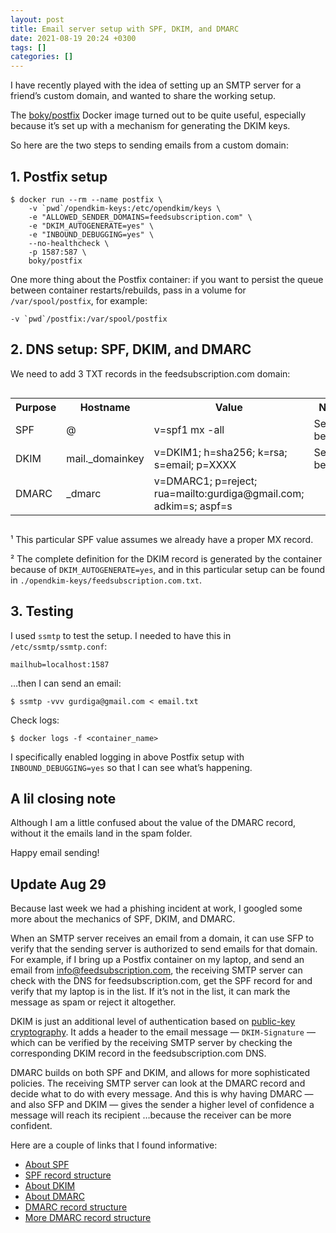 ```yaml
---
layout: post
title: Email server setup with SPF, DKIM, and DMARC
date: 2021-08-19 20:24 +0300
tags: []
categories: []
---
```


I have recently played with the idea of setting up an SMTP server for a friend’s custom domain, and wanted to share the working setup.

The [boky/postfix][0] Docker image turned out to be quite useful, especially because it’s set up with a mechanism for generating the DKIM keys.

[0]: https://hub.docker.com/r/boky/postfix/

So here are the two steps to sending emails from a custom domain:

## 1. Postfix setup

```shell
$ docker run --rm --name postfix \
    -v `pwd`/opendkim-keys:/etc/opendkim/keys \
    -e "ALLOWED_SENDER_DOMAINS=feedsubscription.com" \
    -e "DKIM_AUTOGENERATE=yes" \
    -e "INBOUND_DEBUGGING=yes" \
    --no-healthcheck \
    -p 1587:587 \
    boky/postfix
```

One more thing about the Postfix container: if you want to persist the queue between container restarts/rebuilds, pass in a volume for `/var/spool/postfix`, for example:

    -v `pwd`/postfix:/var/spool/postfix

## 2. DNS setup: SPF, DKIM, and DMARC

We need to add 3 TXT records in the feedsubscription.com domain:

<div style="overflow: auto">
<table>
<tr><th>Purpose</th><th>Hostname</th><th>Value</th><th>Note</th></tr>
<tr><td>SPF</td><td>@</td><td>v=spf1 mx -all</td><td>See below¹</td></tr>
<tr><td>DKIM</td><td>mail._domainkey</td><td>v=DKIM1; h=sha256; k=rsa; s=email; p=XXXX</td><td>See below²</td></tr>
<tr><td>DMARC</td><td>_dmarc</td><td>v=DMARC1; p=reject; rua=mailto:gurdiga@gmail.com; adkim=s; aspf=s</td><td></td></tr>
</table>
</div>

¹ This particular SPF value assumes we already have a proper MX record.

² The complete definition for the DKIM record is generated by the container because of `DKIM_AUTOGENERATE=yes`, and in this particular setup can be found in `./opendkim-keys/feedsubscription.com.txt`.

## 3. Testing

I used `ssmtp` to test the setup. I needed to have this in `/etc/ssmtp/ssmtp.conf`:

    mailhub=localhost:1587

…then I can send an email:

```shell
$ ssmtp -vvv gurdiga@gmail.com < email.txt
```

Check logs:

```shell
$ docker logs -f <container_name>
```

I specifically enabled logging in above Postfix setup with `INBOUND_DEBUGGING=yes` so that I can see what’s happening.

## A lil closing note

Although I am a little confused about the value of the DMARC record, without it the emails land in the spam folder.

Happy email sending!

## Update Aug 29

Because last week we had a phishing incident at work, I googled some more about the mechanics of SPF, DKIM, and DMARC.

When an SMTP server receives an email from a domain, it can use SFP to verify that the sending server is authorized to send emails for that domain. For example, if I bring up a Postfix container on my laptop, and send an email from info@feedsubscription.com, the receiving SMTP server can check with the DNS for feedsubscription.com, get the SPF record for and verify that my laptop is in the list. If it’s not in the list, it can mark the message as spam or reject it altogether.

DKIM is just an additional level of authentication based on [public-key cryptography][1]. It adds a header to the email message — `DKIM-Signature` — which can be verified by the receiving SMTP server by checking the corresponding DKIM record in the feedsubscription.com DNS.

[1]: https://en.wikipedia.org/wiki/Public-key_cryptography

DMARC builds on both SPF and DKIM, and allows for more sophisticated policies. The receiving SMTP server can look at the DMARC record and decide what to do with every message. And this is why having DMARC — and also SFP and DKIM — gives the sender a higher level of confidence a message will reach its recipient …because the receiver can be more confident.

Here are a couple of links that I found informative:

- [About SPF](https://support.google.com/a/answer/33786)
- [SPF record structure](https://support.google.com/a/answer/10683907)
- [About DKIM](https://support.google.com/a/answer/174124)
- [About DMARC](https://support.google.com/a/answer/2466580)
- [DMARC record structure](https://support.google.com/a/answer/10032169)
- [More DMARC record structure](https://help.returnpath.com/hc/en-us/articles/222437867-What-are-the-different-tags-of-a-DMARC-record-)
